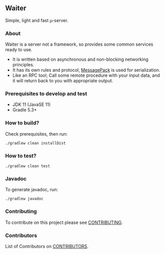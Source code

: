 ## Waiter
Simple, light and fast µ-server.

### About
Waiter is a server not a framework, so provides some common services ready to use.
- It is written based on asynchronous and non-blocking networking principles.
- It has its own rules and protocol, [MessagePack](https://msgpack.org/index.html) is used for serialization.
- Like an RPC tool; Call some remote procedure with your input data, and it will return back to you with appropriate output.

### Prerequisites to develop and test
- JDK 11 (JavaSE 11)
- Gradle 5.3+

### How to build?
Check prerequisites, then run:
```
./gradlew clean installDist
```

### How to test?
```
./gradlew clean test
```

### Javadoc
To generate javadoc, run:
```
./gradlew javadoc
```

### Contributing
To contribute on this project please see [CONTRIBUTING](CONTRIBUTING.md).

### Contributors
List of Contributors on [CONTRIBUTORS](CONTRIBUTORS.md).

